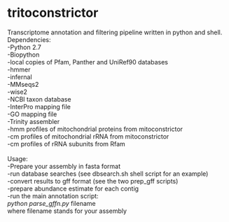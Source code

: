 # tritoconstrictor

Transcriptome annotation and filtering pipeline written in python and shell.</br>
Dependencies:</br>
-Python 2.7</br>
-Biopython</br>
-local copies of Pfam, Panther and UniRef90 databases</br>
-hmmer</br>
-infernal</br>
-MMseqs2</br>
-wise2</br>
-NCBI taxon database</br>
-InterPro mapping file</br>
-GO mapping file</br>
-Trinity assembler</br>
-hmm profiles of mitochondrial proteins from mitoconstrictor</br>
-cm profiles of mitochondrial rRNA from mitoconstrictor</br>
-cm profiles of rRNA subunits from Rfam</br>
</br>
Usage:</br>
-Prepare your assembly in fasta format </br>
-run database searches (see dbsearch.sh shell script for an example)</br>
-convert results to gff format (see the two prep_gff scripts)</br>
-prepare abundance estimate for each contig</br>
-run the main annotation script:</br>
  <i>python parse_gffn.py </i> filename</br>
  where filename stands for your assembly</br>
  

